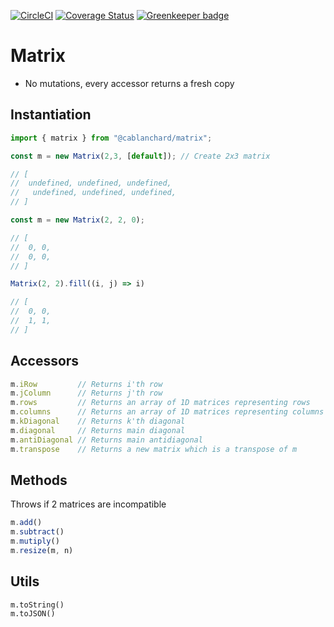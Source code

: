 [![CircleCI](https://circleci.com/gh/cblanc/matrix.svg?style=svg)](https://circleci.com/gh/cblanc/matrix) [![Coverage Status](https://coveralls.io/repos/github/cblanc/matrix/badge.svg?branch=master)](https://coveralls.io/github/cblanc/matrix?branch=master) [![Greenkeeper badge](https://badges.greenkeeper.io/cblanc/matrix.svg)](https://greenkeeper.io/)

# Matrix

- No mutations, every accessor returns a fresh copy

## Instantiation

```javascript
import { matrix } from "@cablanchard/matrix";

const m = new Matrix(2,3, [default]); // Create 2x3 matrix

// [
// 	undefined, undefined, undefined,
//   undefined, undefined, undefined,
// ]

const m = new Matrix(2, 2, 0);

// [
// 	0, 0,
//  0, 0,
// ]

Matrix(2, 2).fill((i, j) => i)

// [
// 	0, 0,
//  1, 1,
// ]
```

## Accessors

```javascript
m.iRow         // Returns i'th row
m.jColumn      // Returns j'th row
m.rows         // Returns an array of 1D matrices representing rows
m.columns      // Returns an array of 1D matrices representing columns
m.kDiagonal    // Returns k'th diagonal
m.diagonal     // Returns main diagonal
m.antiDiagonal // Returns main antidiagonal
m.transpose    // Returns a new matrix which is a transpose of m
```

## Methods

Throws if 2 matrices are incompatible

```javascript
m.add()
m.subtract()
m.mutiply()
m.resize(m, n)
```

## Utils

```
m.toString()
m.toJSON()
```
